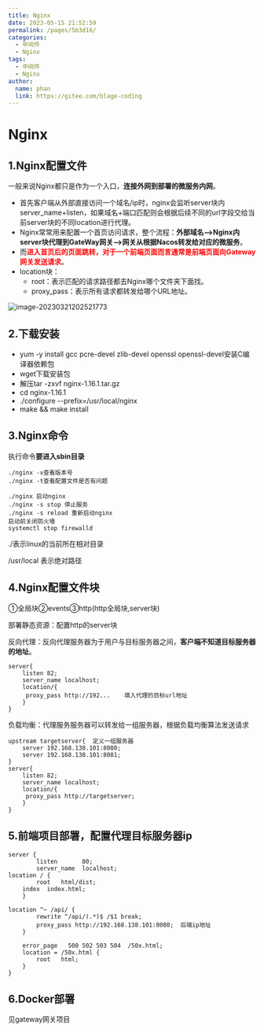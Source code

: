 ```yaml
---
title: Nginx
date: 2023-05-15 21:52:59
permalink: /pages/5b3d16/
categories:
  - 中间件
  - Nginx
tags:
  - 中间件
  - Nginx
author: 
  name: phan
  link: https://gitee.com/blage-coding
---
```

# Nginx

## 1.Nginx配置文件

一般来说Nginx都只是作为一个入口，**连接外网到部署的微服务内网**。

- 首先客户端从外部直接访问一个域名/ip时，nginx会监听server块内server_name+listen，如果域名+端口匹配则会根据后续不同的url字段交给当前server块的不同location进行代理。
- Nginx常常用来配置一个首页访问请求，整个流程：**外部域名—>Nginx内server块代理到GateWay网关—>网关从根据Nacos转发给对应的微服务**。
- 而<font color="red">**进入首页后的页面跳转，对于一个前端页面而言通常是前端页面向Gateway网关发送请求**</font>。
- location块：
  - root：表示匹配的请求路径都去Nginx哪个文件夹下面找。
  - proxy_pass：表示所有请求都转发给哪个URL地址。

![image-20230321202521773](https://cdn.staticaly.com/gh/blage-coding/picx-images-hosting@master/20230515/image-20230321202521773.3d28aikw3wo0.webp)

## 2.下载安装

- yum -y install gcc pcre-devel zlib-devel openssl openssl-devel安装C编译器依赖包
- wget下载安装包
- 解压tar -zxvf nginx-1.16.1.tar.gz
- cd nginx-1.16.1
- ./configure --prefix=/usr/local/nginx
- make && make install

## 3.Nginx命令

执行命令**要进入sbin目录**

```
./nginx -v查看版本号
./nginx -t查看配置文件是否有问题

./nginx 启动nginx
./nginx -s stop 停止服务
./nginx -s reload 重新启动nginx
启动前关闭防火墙
systemctl stop firewalld
```

./表示linux的当前所在相对目录

/usr/local 表示绝对路径

## 4.Nginx配置文件块

①全局块②events③http(http全局块,server块)

部署静态资源：配置http的server块

反向代理：反向代理服务器为于用户与目标服务器之间，**客户端不知道目标服务器的地址**。

```
server{
	listen 82;
	server_name localhost;
	location/{
	 proxy_pass http://192...    填入代理的目标url地址
	}
}
```

负载均衡：代理服务服务器可以转发给一组服务器，根据负载均衡算法发送请求

```
upstream targetserver{  定义一组服务器
	server 192.168.138.101:8080;
	server 192.168.138.101:8081;
}
server{
	listen 82;
	server_name localhost;
	location/{
	 proxy_pass http://targetserver;    
	}
}
```

## 5.前端项目部署，配置代理目标服务器ip

```nginx
server {
        listen       80;
        server_name  localhost;
location / {
        root   html/dist;
    index  index.html;
    }
    
location ^~ /api/ {
        rewrite ^/api/(.*)$ /$1 break;
        proxy_pass http://192.168.138.101:8080;  后端ip地址
    }

    error_page   500 502 503 504  /50x.html;
    location = /50x.html {
        root   html;
    }
}
```

## 6.Docker部署

见gateway网关项目